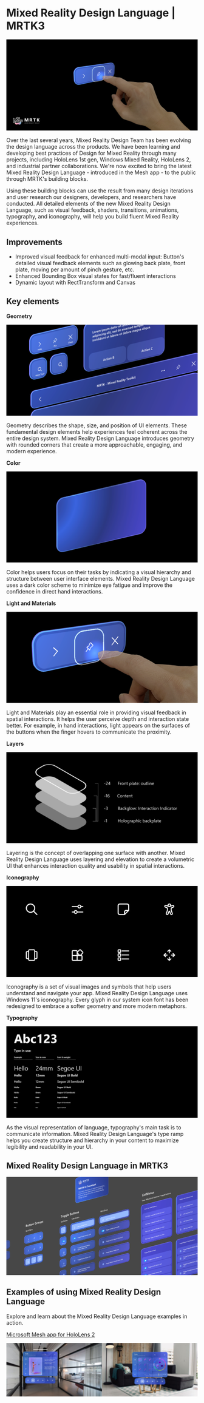 
# Mixed Reality Design Language | MRTK3

![Button Main](../../../mrtk3-overview/images/UXBuildingBlocks/MRTK_UX_v3_Button.png)

Over the last several years, Mixed Reality Design Team has been evolving the design language across the products. We have been learning and developing best practices of Design for Mixed Reality through many projects, including HoloLens 1st gen, Windows Mixed Reality, HoloLens 2, and industrial partner collaborations. We're now excited to bring the latest Mixed Reality Design Language - introduced in the Mesh app - to the public through MRTK's building blocks.

Using these building blocks can use the result from many design iterations and user research our designers, developers, and researchers have conducted. All detailed elements of the new Mixed Reality Design Language, such as visual feedback, shaders, transitions, animations, typography, and iconography, will help you build fluent Mixed Reality experiences.

## Improvements
- Improved visual feedback for enhanced multi-modal input: Button's detailed visual feedback elements such as glowing back plate, front plate, moving per amount of pinch gesture, etc.
- Enhanced Bounding Box visual states for fast/fluent interactions
- Dynamic layout with RectTransform and Canvas

## Key elements

**Geometry**

![Geometry](../../../mrtk3-overview/images/UXBuildingBlocks/MRDL_Elements_Gemoetry.png)

Geometry describes the shape, size, and position of UI elements. These fundamental design elements help experiences feel coherent across the entire design system. Mixed Reality Design Language introduces geometry with rounded corners that create a more approachable, engaging, and modern experience.


**Color**

![Backplate color](../../../mrtk3-overview/images/UXBuildingBlocks/MRDL_Elements_Color.png)

Color helps users focus on their tasks by indicating a visual hierarchy and structure between user interface elements. Mixed Reality Design Language uses a dark color scheme to minimize eye fatigue and improve the confidence in direct hand interactions.

**Light and Materials**

![Light](../../../mrtk3-overview/images/UXBuildingBlocks/MRDL_Elements_Light.png)

Light and Materials play an essential role in providing visual feedback in spatial interactions. It helps the user perceive depth and interaction state better. For example, in hand interactions, light appears on the surfaces of the buttons when the finger hovers to communicate the proximity.

**Layers**

![Layering and Elevation](../../../mrtk3-overview/images/UXBuildingBlocks/MRDL_Elements_Layering.png)

Layering is the concept of overlapping one surface with another. Mixed Reality Design Language uses layering and elevation to create a volumetric UI that enhances interaction quality and usability in spatial interactions.

**Iconography**

![Iconography](../../../mrtk3-overview/images/UXBuildingBlocks/MRDL_Elements_Iconography.png)

Iconography is a set of visual images and symbols that help users understand and navigate your app. Mixed Reality Design Language uses Windows 11's iconography. Every glyph in our system icon font has been redesigned to embrace a softer geometry and more modern metaphors.  

**Typography**

![Typography](../../../mrtk3-overview/images/UXBuildingBlocks/MRDL_Elements_Typography.png)

As the visual representation of language, typography's main task is to communicate information. Mixed Reality Design Language's type ramp helps you create structure and hierarchy in your content to maximize legibility and readability in your UI.

## Mixed Reality Design Language in MRTK3

![MRTKv3 Tearsheet](../../../mrtk3-overview/images/UXBuildingBlocks/MRDL_MRTKv3_Tearsheet.png)<br>



## Examples of using Mixed Reality Design Language
Explore and learn about the Mixed Reality Design Language examples in action.

[Microsoft Mesh app for HoloLens 2](https://techcommunity.microsoft.com/t5/mixed-reality-blog/microsoft-mesh-app-august-2021-update-new-features/ba-p/2746856)

![Mesh app for HoloLens 2](../../../mrtk3-overview/images/UXBuildingBlocks/MRDL_MeshApp.png)<br>

